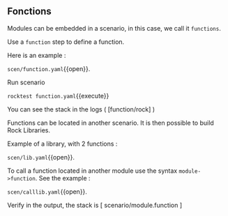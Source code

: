 ## Fonctions

Modules can be embedded in a scenario, in this case, we call it `functions`.

Use a `function` step to define a function.

Here is an example :

`scen/function.yaml`{{open}}.

Run scenario

`rocktest function.yaml`{{execute}}

You can see the stack in the logs ( [function/rock] )

Functions can be located in another scenario. It is then possible to build Rock Libraries.

Example of a library, with 2 functions :

`scen/lib.yaml`{{open}}.

To call a function located in another module use the syntax `module->function`. 
See the example :

`scen/calllib.yaml`{{open}}.

Verify in the output, the stack is [ scenario/module.function ]
